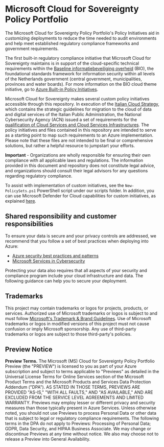 # Microsoft Cloud for Sovereignty Policy Portfolio
The Microsoft Cloud for Sovereignty Policy Portfolio's Policy Initiatives aid in customizing deployments to reduce the time needed to audit environments and help meet established regulatory compliance frameworks and government requirements. 

The first built-in regulatory compliance initiative that Microsoft Cloud for Sovereignty maintains is in support of the cloud-specific technical requirements within the [Baseline informatiebeveiliging overheid](https://www.digitaleoverheid.nl/overzicht-van-alle-onderwerpen/cybersecurity/kaders-voor-cybersecurity/baseline-informatiebeveiliging-overheid/) (BIO), the foundational standards framework for information security within all levels of the Netherlands government (central government, municipalities, provinces and water boards). For more information on the BIO cloud theme initiative, go to [Azure Built-in Policy Initiatives](https://github.com/Azure/azure-policy/tree/master/built-in-policies/policySetDefinitions).

Microsoft Cloud for Sovereignty makes several custom policy initiatives accessible through this repository. In execution of the [Italian Cloud Strategy](https://www.acn.gov.it/en/strategia/strategia-cloud-italia), which contains the strategic guidelines for migration to the cloud of data and digital services of the Italian Public Administration, the National Cybersecurity Agency (ACN) issued a set of requirements for the [qualification of Cloud Services and Cloud Services Infrastructures](https://www.acn.gov.it/en/strategia/strategia-cloud-italia/qualificazione-cloud). 
The policy initiatives and files contained in this repository are intended to serve as a starting point to map such requirements to an Azure implementation. Please note that these files are not intended to be final or comprehensive solutions, but rather a helpful resource to jumpstart your efforts.

**Important** - Organizations are wholly responsible for ensuring their own compliance with all applicable laws and regulations. The information provided in this document and repository does not constitute legal advice, and organizations should consult their legal advisors for any questions regarding regulatory compliance.

To assist with implementation of custom initiatives, see the `New-PolicySets.ps1` PowerShell script under our scripts folder. In addition, you can use Microsoft Defender for Cloud capabilities for custom initiatives, as explained [here](https://review.learn.microsoft.com/azure/defender-for-cloud/custom-security-policies?branch=main&branchFallbackFrom=pr-en-us-950&pivots=azure-portal).


## Shared responsibility and customer responsibilities

To ensure your data is secure and your privacy controls are addressed, we recommend that you follow a set of best practices when deploying into Azure:

* [Azure security best practices and patterns](https://learn.microsoft.com/azure/security/fundamentals/best-practices-and-patterns)
* [Microsoft Services in Cybersecurity](https://learn.microsoft.com/azure/security/fundamentals/cyber-services)

Protecting your data also requires that all aspects of your security and compliance program include your cloud infrastructure and data. 
The following guidance can help you to secure your deployment.

## Trademarks

This project may contain trademarks or logos for projects, products, or services. Authorized use of Microsoft 
trademarks or logos is subject to and must follow 
[Microsoft's Trademark & Brand Guidelines](https://www.microsoft.com/legal/intellectualproperty/trademarks/usage/general).
Use of Microsoft trademarks or logos in modified versions of this project must not cause confusion or imply Microsoft sponsorship.
Any use of third-party trademarks or logos are subject to those third-party's policies.

## Preview Notice

**Preview Terms.** The Microsoft (MS) Cloud for Sovereignty Policy Portfolio Preview (the "PREVIEW") is licensed to you as part of your Azure subscription and subject to terms applicable to "Previews" as detailed in the Universal License Terms for Online Services section of the Microsoft Product Terms and the Microsoft Products and Services Data Protection Addendum ("DPA"). AS STATED IN THOSE TERMS, PREVIEWS ARE PROVIDED "AS-IS," "WITH ALL FAULTS," AND "AS AVAILABLE," AND ARE EXCLUDED FROM THE SERVICE LEVEL AGREEMENTS AND LIMITED WARRANTY. Previews may employ lesser or different privacy and security measures than those typically present in Azure Services. Unless otherwise noted, you should not use Previews to process Personal Data or other data that is subject to legal or regulatory compliance requirements. The following terms in the DPA do not apply to Previews: Processing of Personal Data; GDPR, Data Security, and HIPAA Business Associate. We may change or discontinue Previews at any time without notice. We also may choose not to release a Preview into General Availability.
